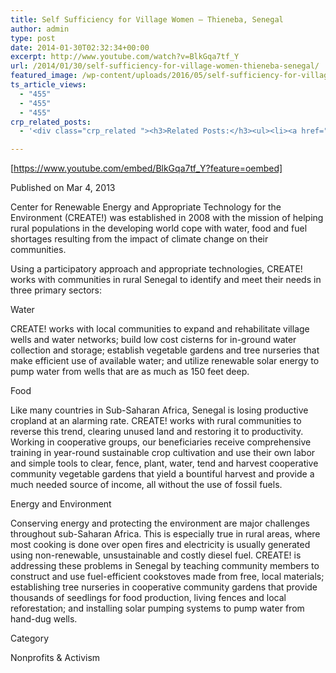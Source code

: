 ```yaml
---
title: Self Sufficiency for Village Women – Thieneba, Senegal
author: admin
type: post
date: 2014-01-30T02:32:34+00:00
excerpt: http://www.youtube.com/watch?v=BlkGqa7tf_Y
url: /2014/01/30/self-sufficiency-for-village-women-thieneba-senegal/
featured_image: /wp-content/uploads/2016/05/self-sufficiency-for-village-wom.jpg
ts_article_views:
  - "455"
  - "455"
  - "455"
crp_related_posts:
  - '<div class="crp_related "><h3>Related Posts:</h3><ul><li><a href="https://scdhub.org/2017/12/25/wastewater-treatment-and-biosolids-management/"    ><img src="https://scdhub.org/wp-content/uploads/2017/12/wastewater-treatment-and-biosoli-150x150.jpg" alt="Wastewater treatment and Biosolids management" title="Wastewater treatment and Biosolids management" width="150" height="150" class="crp_thumb crp_featured" /><span class="crp_title">Wastewater treatment and Biosolids management</span></a></li><li><a href="https://scdhub.org/2018/01/06/household-and-neighborhood-sanitation-infrastructures-excreta-wastewater-disposal-in-developing-countries/"    ><img src="https://scdhub.org/wp-content/plugins/contextual-related-posts/default.png" alt="Household and neighborhood Sanitation Infrastructures: Excreta, wastewater disposal in developing countries" title="Household and neighborhood Sanitation Infrastructures: Excreta, wastewater disposal in developing countries" width="150" height="150" class="crp_thumb crp_default" /><span class="crp_title">Household and neighborhood Sanitation&hellip;</span></a></li><li><a href="https://scdhub.org/2017/12/29/walking-in-sabinas-shoes-world-vision/"    ><img src="https://scdhub.org/wp-content/uploads/2017/12/walking-in-sabinas-shoes-world-v-150x150.jpg" alt="Walking in Sabinas Shoes &#8211; World Vision" title="Walking in Sabinas Shoes &#8211; World Vision" width="150" height="150" class="crp_thumb crp_featured" /><span class="crp_title">Walking in Sabinas Shoes &#8211; World Vision</span></a></li><li><a href="https://scdhub.org/2018/01/06/sanitation-in-emergencies/"    ><img src="https://scdhub.org/wp-content/plugins/contextual-related-posts/default.png" alt="Sanitation in Emergencies" title="Sanitation in Emergencies" width="150" height="150" class="crp_thumb crp_default" /><span class="crp_title">Sanitation in Emergencies</span></a></li><li><a href="https://scdhub.org/founding-board/"    ><img src="https://scdhub.org/wp-content/uploads/2017/04/Screen-Shot-2017-08-14-at-11.39.28-AM-150x150.png" alt="Founding Board" title="Founding Board" width="150" height="150" class="crp_thumb crp_correctfirst" /><span class="crp_title">Founding Board</span></a></li><li><a href="https://scdhub.org/2017/12/29/women-and-water-a-video-by-water-for-people-3/"    ><img src="https://scdhub.org/wp-content/uploads/2017/12/women-and-water-a-video-by-water-150x150.jpg" alt="Women and Water &#8211; a Video by Water For People" title="Women and Water &#8211; a Video by Water For People" width="150" height="150" class="crp_thumb crp_featured" /><span class="crp_title">Women and Water &#8211; a Video by Water For People</span></a></li></ul><div class="crp_clear"></div></div>'

---
```

[https://www.youtube.com/embed/BlkGqa7tf_Y?feature=oembed]
  
Published on Mar 4, 2013
  
Center for Renewable Energy and Appropriate Technology for the Environment (CREATE!) was established in 2008 with the mission of helping rural populations in the developing world cope with water, food and fuel shortages resulting from the impact of climate change on their communities.

Using a participatory approach and appropriate technologies, CREATE! works with communities in rural Senegal to identify and meet their needs in three primary sectors:

Water
  
CREATE! works with local communities to expand and rehabilitate village wells and water networks; build low cost cisterns for in-ground water collection and storage; establish vegetable gardens and tree nurseries that make efficient use of available water; and utilize renewable solar energy to pump water from wells that are as much as 150 feet deep.

Food
  
Like many countries in Sub-Saharan Africa, Senegal is losing productive cropland at an alarming rate. CREATE! works with rural communities to reverse this trend, clearing unused land and restoring it to productivity. Working in cooperative groups, our beneficiaries receive comprehensive training in year-round sustainable crop cultivation and use their own labor and simple tools to clear, fence, plant, water, tend and harvest cooperative community vegetable gardens that yield a bountiful harvest and provide a much needed source of income, all without the use of fossil fuels.

Energy and Environment
  
Conserving energy and protecting the environment are major challenges throughout sub-Saharan Africa. This is especially true in rural areas, where most cooking is done over open fires and electricity is usually generated using non-renewable, unsustainable and costly diesel fuel. CREATE! is addressing these problems in Senegal by teaching community members to construct and use fuel-efficient cookstoves made from free, local materials; establishing tree nurseries in cooperative community gardens that provide thousands of seedlings for food production, living fences and local reforestation; and installing solar pumping systems to pump water from hand-dug wells.
  
Category
  
Nonprofits & Activism